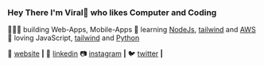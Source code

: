 ### Hey There I'm Viral👋 who likes Computer and Coding

👨🏼‍💻 building Web-Apps, Mobile-Apps
🧠 learning [NodeJs][NodeJs], [tailwind][tailwind] and [AWS][AWS]  
💜 loving JavaScript, [tailwind][tailwind] and [Python][Python]  

🏡 [website][website] **|**
👔 [linkedin][linkedin]
📷 [instagram][instagram] **|** 
🐦 [twitter][twitter] **|** 

[NodeJs]: https://nodejs.org/en/
[AWS]: https://aws.amazon.com/
[Python]: https://www.python.org/
[tailwind]: https://tailwindcss.com
[website]: https://viralshastri.github.io/portfolio/
[twitter]: https://twitter.com/ViralShastri19
[instagram]: https://www.instagram.com/viral.shastri19/
[linkedin]: https://www.linkedin.com/in/viralshastri1999/
